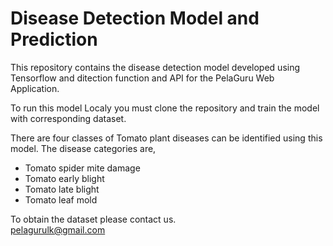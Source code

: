# Disease Detection Model and Prediction
This repository contains the disease detection model developed using Tensorflow and ditection function and API for the PelaGuru Web Application.

To run this model Localy you must clone the repository and train the model with corresponding dataset.

There are four classes of Tomato plant diseases can be identified using this model. The disease categories are,
* Tomato spider mite damage
* Tomato early blight
* Tomato late blight
* Tomato leaf mold

To obtain the dataset please contact us.
<br>
pelagurulk@gmail.com
